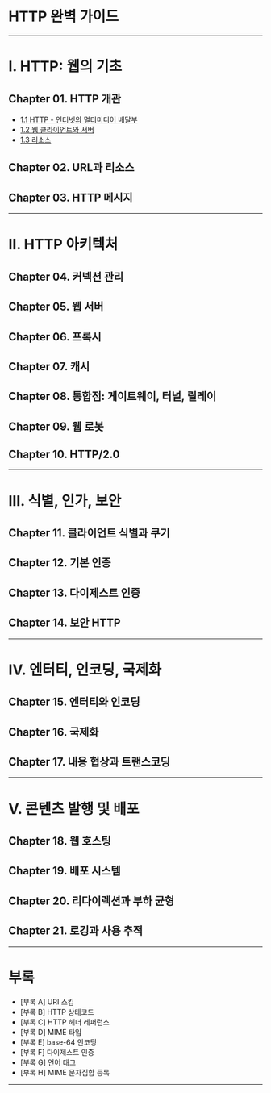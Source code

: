 
# HTTP 완벽 가이드

---

# Ⅰ. HTTP: 웹의 기초

## Chapter 01. HTTP 개관
- <a href="Chapter 01. HTTP 개관/1.1 HTTP - 인터넷의 멀티미디어 배달부.md" target="_blank">1.1 HTTP - 인터넷의 멀티미디어 배달부</a>
- <a href="Chapter 01. HTTP 개관/1.2 웹 클라이언트와 서버.md" target="_blank">1.2 웹 클라이언트와 서버</a>
- <a href="Chapter 01. HTTP 개관/1.3 리소스.md" target="_blank">1.3 리소스</a>

## Chapter 02. URL과 리소스
## Chapter 03. HTTP 메시지

---

# Ⅱ. HTTP 아키텍처

## Chapter 04. 커넥션 관리

## Chapter 05. 웹 서버

## Chapter 06. 프록시

## Chapter 07. 캐시

## Chapter 08. 통합점: 게이트웨이, 터널, 릴레이

## Chapter 09. 웹 로봇

## Chapter 10. HTTP/2.0

---

# Ⅲ. 식별, 인가, 보안

## Chapter 11. 클라이언트 식별과 쿠기

## Chapter 12. 기본 인증

## Chapter 13. 다이제스트 인증

## Chapter 14. 보안 HTTP

---

# Ⅳ. 엔터티, 인코딩, 국제화

## Chapter 15. 엔터티와 인코딩

## Chapter 16. 국제화

## Chapter 17. 내용 협상과 트랜스코딩

---

# Ⅴ. 콘텐츠 발행 및 배포

## Chapter 18. 웹 호스팅

## Chapter 19. 배포 시스템

## Chapter 20. 리다이렉션과 부하 균형

## Chapter 21. 로깅과 사용 추적

---

# 부록
- [부록 A] URI 스킴
- [부록 B] HTTP 상태코드
- [부록 C] HTTP 헤더 레퍼런스
- [부록 D] MIME 타입
- [부록 E] base-64 인코딩
- [부록 F] 다이제스트 인증
- [부록 G] 언어 태그
- [부록 H] MIME 문자집합 등록

---
